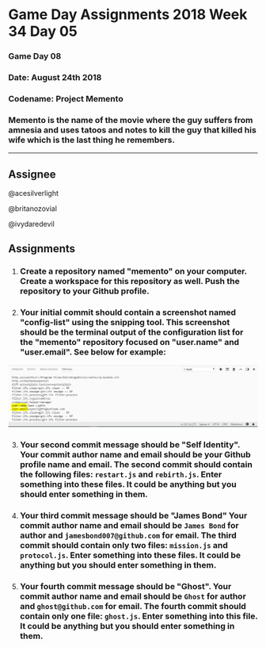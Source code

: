 # **Game Day Assignments 2018 Week 34 Day 05**

### Game Day 08

### **Date:** August 24th 2018

### **Codename:** Project Memento

### Memento is the name of the movie where the guy suffers from amnesia and uses tatoos and notes to kill the guy that killed his wife which is the last thing he remembers. 

___

## **Assignee** 

@acesilverlight

@britanozovial

@ivydaredevil

## **Assignments**

1. ### Create a repository named "memento" on your computer. Create a workspace for this repository as well. Push the repository to your Github profile. 

2. ### Your initial commit should contain a screenshot named "config-list" using the snipping tool. This screenshot should be the terminal output of the configuration list for the "memento" repository focused on "user.name" and "user.email". See below for example:

![](images/day-05/config-list.PNG)

3. ### Your second commit message should be "Self Identity". Your commit author name and email should be your Github profile name and email. The second commit should contain the following files: `restart.js` and `rebirth.js`. Enter something into these files. It could be anything but you should enter something in them. 

4. ### Your third commit message should be "James Bond" Your commit author name and email should be `James Bond` for author and `jamesbond007@github.com` for email. The third commit should contain only two files: `mission.js` and `protocol.js`. Enter something into these files. It could be anything but you should enter something in them. 

5. ### Your fourth commit message should be "Ghost". Your commit author name and email should be `Ghost` for author and `ghost@github.com` for email. The fourth commit should contain only one file: `ghost.js`. Enter something into this file. It could be anything but you should enter something in them. 


